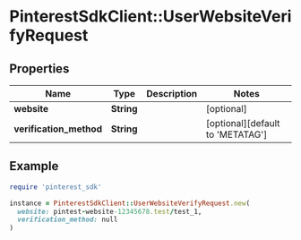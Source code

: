 # PinterestSdkClient::UserWebsiteVerifyRequest

## Properties

| Name | Type | Description | Notes |
| ---- | ---- | ----------- | ----- |
| **website** | **String** |  | [optional] |
| **verification_method** | **String** |  | [optional][default to &#39;METATAG&#39;] |

## Example

```ruby
require 'pinterest_sdk'

instance = PinterestSdkClient::UserWebsiteVerifyRequest.new(
  website: pintest-website-12345678.test/test_1,
  verification_method: null
)
```

